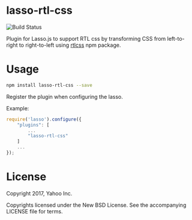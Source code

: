 # lasso-rtl-css 

![Build Status](https://github.com/shadiabuhilal/lasso-rtl-css/actions/workflows/push-workflows.yml/badge.svg)

Plugin for Lasso.js to support RTL css by transforming CSS from left-to-right to right-to-left using [rtlcss](https://www.npmjs.com/package/rtlcss) npm package.


# Usage
```bash
npm install lasso-rtl-css --save
```

Register the plugin when configuring the lasso.

Example:
```js
require('lasso').configure({
    "plugins": [
        ...
        "lasso-rtl-css"
    ]
    ...
});
```

# License

Copyright 2017, Yahoo Inc.

Copyrights licensed under the New BSD License. See the accompanying LICENSE file for terms.

